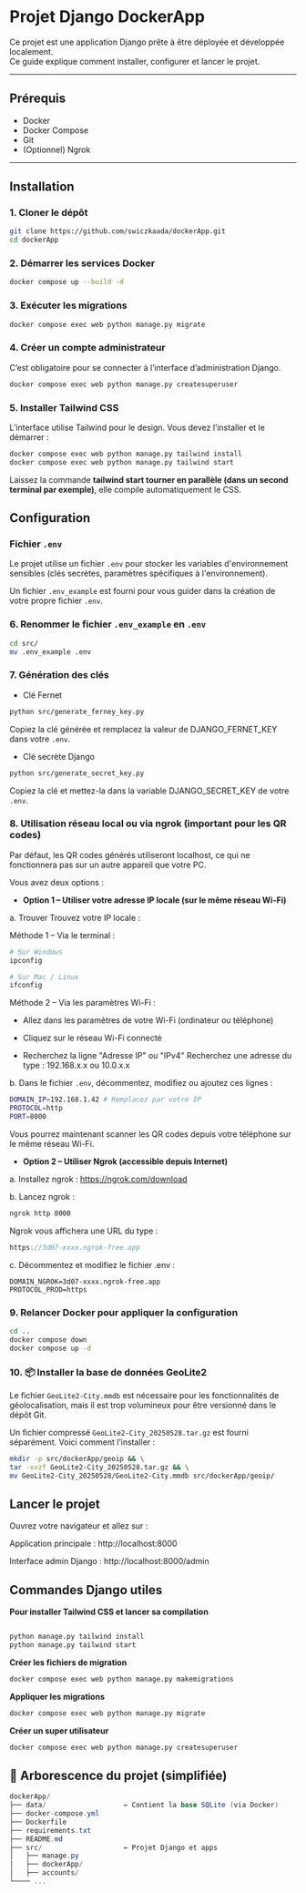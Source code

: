 # Projet Django DockerApp

Ce projet est une application Django prête à être déployée et développée localement.  
Ce guide explique comment installer, configurer et lancer le projet.

---

## Prérequis

- Docker  
- Docker Compose
- Git
- (Optionnel) Ngrok

---

## Installation

### 1. **Cloner le dépôt**

```bash
git clone https://github.com/swiczkaada/dockerApp.git
cd dockerApp
```

### 2. **Démarrer les services Docker**

```bash
docker compose up --build -d
```

### 3. **Exécuter les migrations**

```bash
docker compose exec web python manage.py migrate
```

### 4. **Créer un compte administrateur**

C’est obligatoire pour se connecter à l’interface d’administration Django.

```bash
docker compose exec web python manage.py createsuperuser
```

### 5. **Installer Tailwind CSS**

L’interface utilise Tailwind pour le design. Vous devez l’installer et le démarrer :

```bash
docker compose exec web python manage.py tailwind install
docker compose exec web python manage.py tailwind start
```
Laissez la commande **tailwind start tourner en parallèle (dans un second terminal par exemple)**, elle compile automatiquement le CSS.

## Configuration

### Fichier `.env`

Le projet utilise un fichier `.env` pour stocker les variables d'environnement sensibles (clés secrètes, paramètres spécifiques à l'environnement).

Un fichier `.env_example` est fourni pour vous guider dans la création de votre propre fichier `.env`.

### 6. **Renommer le fichier `.env_example` en `.env`**

```bash
cd src/
mv .env_example .env
```
### 7. **Génération des clés**

- Clé Fernet

```bash
python src/generate_ferney_key.py
```
Copiez la clé générée et remplacez la valeur de DJANGO_FERNET_KEY dans votre `.env`.

- Clé secrète Django

```bash
python src/generate_secret_key.py
```
Copiez la clé et mettez-la dans la variable DJANGO_SECRET_KEY de votre `.env`.

### 8. **Utilisation réseau local ou via ngrok (important pour les QR codes)**

Par défaut, les QR codes générés utiliseront localhost, ce qui ne fonctionnera pas sur un autre appareil que votre PC.

Vous avez deux options :

- **Option 1 – Utiliser votre adresse IP locale (sur le même réseau Wi-Fi)**

a. Trouver Trouvez votre IP locale :

Méthode 1 – Via le terminal :

```bash
# Sur Windows
ipconfig

# Sur Mac / Linux
ifconfig
```

Méthode 2 – Via les paramètres Wi-Fi :

- Allez dans les paramètres de votre Wi-Fi (ordinateur ou téléphone)

- Cliquez sur le réseau Wi-Fi connecté

- Recherchez la ligne "Adresse IP" ou "IPv4"
Recherchez une adresse du type : 192.168.x.x ou 10.0.x.x

b. Dans le fichier `.env`, décommentez, modifiez ou ajoutez ces lignes :

```bash
DOMAIN_IP=192.168.1.42 # Remplacez par votre IP
PROTOCOL=http
PORT=8000
```
Vous pourrez maintenant scanner les QR codes depuis votre téléphone sur le même réseau Wi-Fi.

- **Option 2 – Utiliser Ngrok (accessible depuis Internet)**

a. Installez ngrok : https://ngrok.com/download

b. Lancez ngrok :
```bash
ngrok http 8000
```
Ngrok vous affichera une URL du type :

```cpp
https://3d07-xxxx.ngrok-free.app
```

c. Décommentez et modifiez le fichier .env :
```
DOMAIN_NGROK=3d07-xxxx.ngrok-free.app
PROTOCOL_PROD=https
```

### 9. **Relancer Docker pour appliquer la configuration**
```bash
cd ..
docker compose down
docker compose up -d
```

### 10. **📦 Installer la base de données GeoLite2**
Le fichier `GeoLite2-City.mmdb` est nécessaire pour les fonctionnalités de géolocalisation, mais il est trop volumineux pour être versionné dans le dépôt Git.

Un fichier compressé `GeoLite2-City_20250528.tar.gz` est fourni séparément. Voici comment l’installer :
```bash
mkdir -p src/dockerApp/geoip && \
tar -xvzf GeoLite2-City_20250528.tar.gz && \
mv GeoLite2-City_20250528/GeoLite2-City.mmdb src/dockerApp/geoip/
```

## Lancer le projet 

Ouvrez votre navigateur et allez sur :

Application principale : http://localhost:8000

Interface admin Django : http://localhost:8000/admin

## Commandes Django utiles
**Pour installer Tailwind CSS et lancer sa compilation**

```bash

python manage.py tailwind install
python manage.py tailwind start
```
**Créer les fichiers de migration**

```bash
docker compose exec web python manage.py makemigrations
```

**Appliquer les migrations**

```bash
docker compose exec web python manage.py migrate
```

**Créer un super utilisateur**

```bash
docker compose exec web python manage.py createsuperuser
```


## 📂 Arborescence du projet (simplifiée)
```csharp
dockerApp/
├── data/                   ← Contient la base SQLite (via Docker)
├── docker-compose.yml
├── Dockerfile
├── requirements.txt
├── README.md
├── src/                    ← Projet Django et apps
│   ├── manage.py
│   ├── dockerApp/
│   ├── accounts/
└──── ...
```



